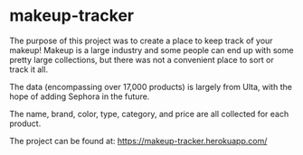 # makeup-tracker

The purpose of this project was to create a place to keep track of your makeup! 
Makeup is a large industry and some people can end up with some pretty large collections, but there was not a convenient place to sort or track it all.

The data (encompassing over 17,000 products) is largely from Ulta, with the hope of adding Sephora in the future.

The name, brand, color, type, category, and price are all collected for each product.

The project can be found at: https://makeup-tracker.herokuapp.com/
